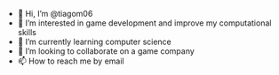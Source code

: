 - 👋 Hi, I’m @tiagom06
- 👀 I’m interested in game development and improve my computational skills
- 🌱 I’m currently learning computer science
- 💞️ I’m looking to collaborate on a game company
- 📫 How to reach me by email

<!---
tiagom06/tiagom06 is a ✨ special ✨ repository because its `README.md` (this file) appears on your GitHub profile.
You can click the Preview link to take a look at your changes.
--->
